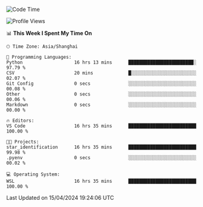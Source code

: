 <!--START_SECTION:waka-->
![Code Time](http://img.shields.io/badge/Code%20Time-1%2C617%20hrs%2054%20mins-blue)

![Profile Views](http://img.shields.io/badge/Profile%20Views-0-blue)

📊 **This Week I Spent My Time On** 

```text
🕑︎ Time Zone: Asia/Shanghai

💬 Programming Languages: 
Python                   16 hrs 13 mins      ████████████████████████░   97.79 % 
CSV                      20 mins             █░░░░░░░░░░░░░░░░░░░░░░░░   02.07 % 
Git Config               0 secs              ░░░░░░░░░░░░░░░░░░░░░░░░░   00.08 % 
Other                    0 secs              ░░░░░░░░░░░░░░░░░░░░░░░░░   00.06 % 
Markdown                 0 secs              ░░░░░░░░░░░░░░░░░░░░░░░░░   00.00 % 

🔥 Editors: 
VS Code                  16 hrs 35 mins      █████████████████████████   100.00 % 

🐱‍💻 Projects: 
star_identification      16 hrs 35 mins      █████████████████████████   99.98 % 
.pyenv                   0 secs              ░░░░░░░░░░░░░░░░░░░░░░░░░   00.02 % 

💻 Operating System: 
WSL                      16 hrs 35 mins      █████████████████████████   100.00 % 
```


 Last Updated on 15/04/2024 19:24:06 UTC
<!--END_SECTION:waka-->